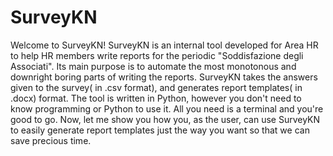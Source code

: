 
# SurveyKN
Welcome to SurveyKN! SurveyKN is an internal tool developed for Area HR to help HR members write reports for the periodic "Soddisfazione degli Associati". Its main purpose is to automate the most monotonous and downright boring parts of writing the reports. SurveyKN takes the answers given to the survey( in .csv format), and generates report templates( in .docx) format.
The tool is written in Python, however you don't need to know programming or Python to use it. All you need is a terminal and you're good to go. Now, let me show you how you, as the user, can use SurveyKN to easily generate report templates just the way you want so that we can save precious time.
